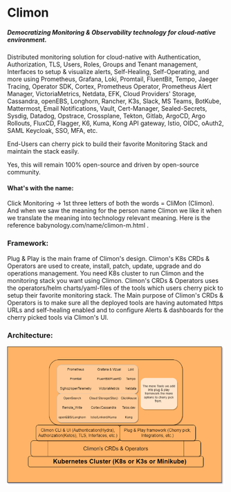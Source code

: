 # Climon
##### Democratizing Monitoring & Observability technology for cloud-native environment. 
Distributed monitoring solution for cloud-native with Authentication, Authorization, TLS, Users, Roles, Groups and Tenant management, Interfaces to setup & visualize alerts, Self-Healing, Self-Operating, and more using Prometheus, Grafana, Loki, Promtail, FluentBit, Tempo, Jaeger Tracing, Operator SDK, Cortex, Prometheus Operator, Prometheus Alert Manager, VictoriaMetrics, Netdata, EFK, Cloud Providers' Storage, Cassandra, openEBS, Longhorn, Rancher, K3s, Slack, MS Teams, BotKube, Mattermost, Email Notifications, Vault, Cert-Manager, Sealed-Secrets, Sysdig, Datadog, Opstrace, Crossplane, Tekton, Gitlab, ArgoCD, Argo Rollouts, FluxCD, Flagger, K6, Kuma, Kong API gateway, Istio, OIDC, oAuth2, SAML Keycloak, SSO, MFA, etc. 

End-Users can cherry pick to build their favorite Monitoring Stack and maintain the stack easily. 

Yes, this will remain 100% open-source and driven by open-source community. 

#### What's with the name:
Click Monitoring -> 1st three letters of both the words = CliMon (Climon). 
And when we saw the meaning for the person name Climon we like it when we translate the meaning into technology relevant meaning. 
Here is the reference babynology.com/name/climon-m.html . 

### Framework:
Plug & Play is the main frame of Climon's design. 
Climon's K8s CRDs & Operators are used to create, install, patch, update, upgrade and do operations management. 
You need K8s cluster to run Climon and the monitoring stack you want using Climon. 
Climon's CRDs & Operators uses the operators/helm charts/yaml-files of the tools which users cherry pick to setup their favorite monitoring stack. 
The Main purpose of Climon's CRDs & Operators is to make sure all the deployed tools are having automated https URLs and self-healing enabled and to configure Alerts & dashboards for the cherry picked tools via Climon's UI. 

### Architecture:
![Arch. Diagram](climon-monitoring-stack-image.png)
